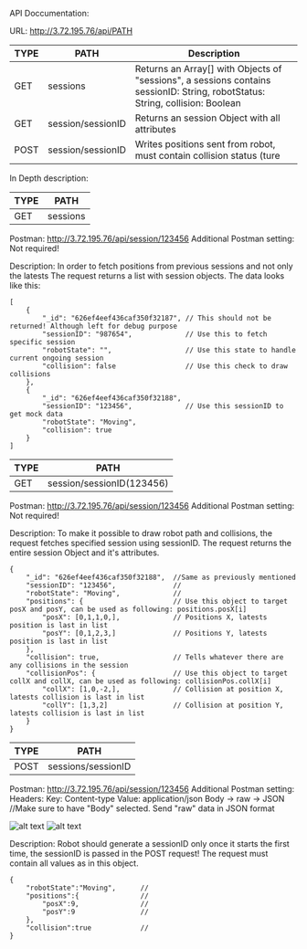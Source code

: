 API Doccumentation:

URL: http://3.72.195.76/api/PATH

TYPE  | PATH                |   Description
------|---------------------|------------
GET   |  sessions           |   Returns an Array[] with Objects of "sessions", a sessions contains sessionID: String, robotStatus: String, collision: Boolean
GET   |  session/sessionID  |   Returns an session Object with all attributes
POST  |  session/sessionID  |   Writes positions sent from robot, must contain collision status (ture||false)


In Depth description:

TYPE  | PATH                
------|-------------
GET   |  sessions   
Postman: http://3.72.195.76/api/session/123456 
Additional Postman setting: Not required!

Description: In order to fetch positions from previous sessions and not only the latests
The request returns a list with session objects. The data looks like this: 
```
[
    {
        "_id": "626ef4eef436caf350f32187", // This should not be returned! Although left for debug purpose
        "sessionID": "987654",             // Use this to fetch specific session
        "robotState": "",                  // Use this state to handle current ongoing session
        "collision": false                 // Use this check to draw collisions
    },
    {
        "_id": "626ef4eef436caf350f32188",
        "sessionID": "123456",             // Use this sessionID to get mock data
        "robotState": "Moving",
        "collision": true
    }
]
```

TYPE  | PATH                
------|-------------
GET   |  session/sessionID(123456)
Postman: http://3.72.195.76/api/session/123456 
Additional Postman setting: Not required!  

Description: To make it possible to draw robot path and collisions, the request fetches specified session using sessionID.
The request returns the entire session Object and it's attributes.

```
{
    "_id": "626ef4eef436caf350f32188",  //Same as previously mentioned
    "sessionID": "123456",              //
    "robotState": "Moving",             //
    "positions": {                      // Use this object to target posX and posY, can be used as following: positions.posX[i]
        "posX": [0,1,1,0,],             // Positions X, latests position is last in list
        "posY": [0,1,2,3,]              // Positions Y, latests position is last in list
    },
    "collision": true,                  // Tells whatever there are any collisions in the session
    "collisionPos": {                   // Use this object to target collX and collX, can be used as following: collisionPos.collX[i]
        "collX": [1,0,-2,],             // Collision at position X, latests collision is last in list
        "collY": [1,3,2]                // Collision at position Y, latests collision is last in list
    }
}
```

TYPE  | PATH                
------|--------------------
POST  |  sessions/sessionID
Postman: http://3.72.195.76/api/session/123456 
Additional Postman setting: 
Headers: 
Key: Content-type   Value: application/json
Body -> raw -> JSON  //Make sure to have "Body" selected. Send "raw" data in JSON format 

![alt text](https://github.com/IMS-Team6/IMS_SBackend/blob/feature/B1.2.1/Wiki/media/postman_01.png)
![alt text](https://github.com/IMS-Team6/IMS_SBackend/blob/feature/B1.2.1/Wiki/media/postman_02.png)

Description: Robot should generate a sessionID only once it starts the first time, the sessionID is passed in the POST request!
The request must contain all values as in this object.

```
{   
    "robotState":"Moving",      //
    "positions":{               //
        "posX":9,               //
        "posY":9                //
    },
    "collision":true            //
}
```